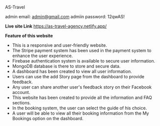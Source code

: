AS-Travel

admin email: admin@gmail.com
admiin password: 12qwAS!




**Live site Link**
https://as-travel-agency.netlify.app/



**Feature of this website**

* This is a responsive and user-friendly website.
* The Stripe payment system has been used in the payment system to enhance the user experience.
* Firebase authentication system is available to secure user information.
* MongoDB database is there to store and secure data.
* A dashboard has been created to view all user information.
* Users can use the add Story page from the dashboard to provide feedback.
* Any user can share another user's feedback story on their Facebook account.
* This website has been created to provide all the information and FAQ sections.
* In the booking system, the user can select the guide of his choice.
* A user will be able to view all their booking information from the My Bookings option on the dashboard.



